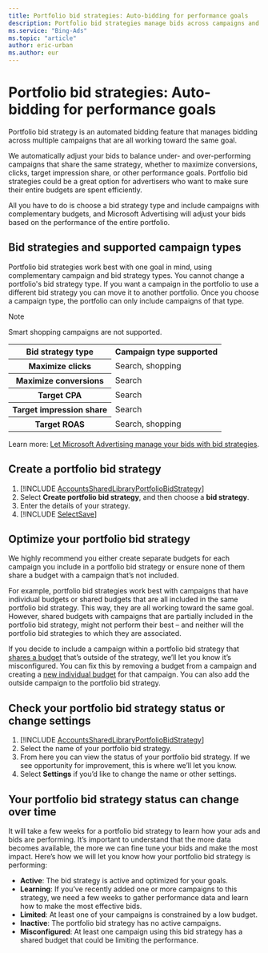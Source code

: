 ```yaml
---
title: Portfolio bid strategies: Auto-bidding for performance goals
description: Portfolio bid strategies manage bids across campaigns and adjust bids on your behalf.
ms.service: "Bing-Ads"
ms.topic: "article"
author: eric-urban
ms.author: eur
---
```


# Portfolio bid strategies: Auto-bidding for performance goals

Portfolio bid strategy is an automated bidding feature that manages bidding across multiple campaigns that are all working toward the same goal.

We automatically adjust your bids to balance under- and over-performing campaigns that share the same strategy, whether to maximize conversions, clicks, target impression share, or other performance goals. Portfolio bid strategies could be a great option for advertisers who want to make sure their entire budgets are spent efficiently.

All you have to do is choose a bid strategy type and include campaigns with complementary budgets, and Microsoft Advertising will adjust your bids based on the performance of the entire portfolio.

## Bid strategies and supported campaign types

Portfolio bid strategies work best with one goal in mind, using complementary campaign and bid strategy types. You cannot change a portfolio's bid strategy type. If you want a campaign in the portfolio to use a different bid strategy you can move it to another portfolio. Once you choose a campaign type, the portfolio can only include campaigns of that type.

> [!NOTE]
> Smart shopping campaigns are not supported.

<table>
  <tr>
    <th scope="col">Bid strategy type</th>
    <th scope="col" style="text-align:center">Campaign type supported</th>
  </tr>
  <tr>
    <th scope="row">Maximize clicks</th>
    <td>Search, shopping</td>
  </tr>
  <tr>
    <th scope="row">Maximize conversions</th>
    <td>Search</td>
  </tr>
  <tr>
    <th scope="row">Target CPA</th>
    <td>Search</td>
  </tr>
  <tr>
    <th scope="row">Target impression share</th>
    <td>Search</td>
  </tr>
  <tr>
    <th scope="row">Target ROAS</th>
    <td>Search, shopping</td>
  </tr>
</table>

Learn more: [Let Microsoft Advertising manage your bids with bid strategies](./hlp_BA_CONC_BidStrategy.md).

## Create a portfolio bid strategy

1. [!INCLUDE [AccountsSharedLibraryPortfolioBidStrategy](./includes/AccountsSharedLibraryPortfolioBidStrategy.md)]
1. Select **Create portfolio bid strategy**, and then choose a **bid strategy**.
1. Enter the details of your strategy.
1. [!INCLUDE [SelectSave](./includes/SelectSave.md)]

## Optimize your portfolio bid strategy

We highly recommend you either create separate budgets for each campaign you include in a portfolio bid strategy or ensure none of them share a budget with a campaign that’s not included.

For example, portfolio bid strategies work best with campaigns that have individual budgets or shared budgets that are all included in the same portfolio bid strategy. This way, they are all working toward the same goal. However, shared budgets with campaigns that are partially included in the portfolio bid strategy, might not perform their best – and neither will the portfolio bid strategies to which they are associated.

If you decide to include a campaign within a portfolio bid strategy that [shares a budget](./hlp_BA_CONC_SharedBudgets.md) that’s outside of the strategy, we’ll let you know it’s misconfigured. You can fix this by removing a budget from a campaign and creating a [new individual budget](./hlp_BA_CONC_AboutBudgetType.md) for that campaign. You can also add the outside campaign to the portfolio bid strategy.

## Check your portfolio bid strategy status or change settings

1. [!INCLUDE [AccountsSharedLibraryPortfolioBidStrategy](./includes/AccountsSharedLibraryPortfolioBidStrategy.md)]
1. Select the name of your portfolio bid strategy.
1. From here you can view the status of your portfolio bid strategy. If we see opportunity for improvement, this is where we’ll let you know.
1. Select **Settings** if you’d like to change the name or other settings.

## Your portfolio bid strategy status can change over time

It will take a few weeks for a portfolio bid strategy to learn how your ads and bids are performing. It’s important to understand that the more data becomes available, the more we can fine tune your bids and make the most impact. Here’s how we will let you know how your portfolio bid strategy is performing:

- **Active**: The bid strategy is active and optimized for your goals.
- **Learning**: If you’ve recently added one or more campaigns to this strategy, we need a few weeks to gather performance data and learn how to make the most effective bids.
- **Limited**: At least one of your campaigns is constrained by a low budget.
- **Inactive**: The portfolio bid strategy has no active campaigns.
- **Misconfigured**: At least one campaign using this bid strategy has a shared budget that could be limiting the performance.


